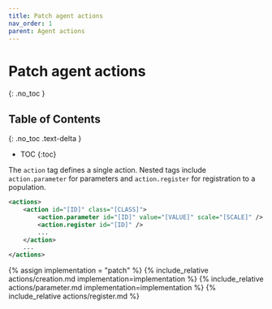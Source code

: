 ```yaml
---
title: Patch agent actions
nav_order: 1
parent: Agent actions
---
```


# Patch agent actions
{: .no_toc }

## Table of Contents
{: .no_toc .text-delta }

- TOC
{:toc}

The `action` tag defines a single action.
Nested tags include `action.parameter` for parameters and `action.register` for registration to a population.

```xml
<actions>
    <action id="[ID]" class="[CLASS]">
        <action.parameter id="[ID]" value="[VALUE]" scale="[SCALE]" />
        <action.register id="[ID]" />
        ...
    </action>
    ...
</actions>
```

{% assign implementation = "patch" %}
{% include_relative actions/creation.md implementation=implementation %}
{% include_relative actions/parameter.md implementation=implementation %}
{% include_relative actions/register.md %}
